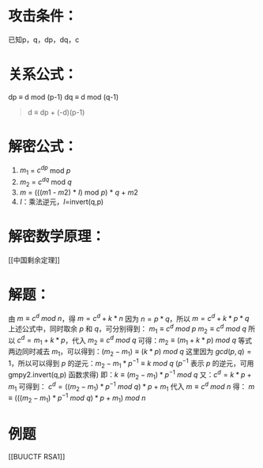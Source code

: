 # 攻击条件：
已知p，q，dp，dq，c

# 关系公式：
dp ≡ d mod (p-1)
dq ≡ d mod (q-1)
> d ≡ dp + (-d)(p-1)

# 解密公式：
1. $m_1$ = $c^{dp}$ mod $p$
2. $m_2$ = $c^{dq}$ mod $q$
3. $m$ = ((($m1$ - $m2$) * $I$) mod $p$) * $q$ + $m2$
4. $I$：乘法逆元，$I$=invert(q,p)

# 解密数学原理：
[[中国剩余定理]]

# 解题：
由 $m≡c^d \ mod\ n$，得 $m=c^d+k*n$
因为 $n=p*q$，所以 $m=c^d+k*p*q$
上述公式中，同时取余 $p$ 和 $q$，可分别得到：
$m_1≡c^d\ mod\ p$
$m_2 ≡ c^d\ mod\ q$
所以 $c^d=m_1+k*p$，代入 $m_2≡c^d\ mod\ q$ 可得：$m_2≡(m_1+k*p)\ mod\ q$
等式两边同时减去 $m_1$，可以得到：$(m_2-m_1)≡(k*p)\ mod\ q$
这里因为 $gcd(p,q)=1$，所以可以得到 $p$ 的逆元：$m_2-m_1*p^{-1}≡k\ mod\ q$ 
($p^{-1}$ 表示 $p$ 的逆元，可用 gmpy2.invert(q,p) 函数求得)
即：$k≡(m_2-m_1)*p^{-1}\ mod\ q$
又：$c^d=k*p+m_1$
可得到：
$c^d=((m_2-m_1)*p^{-1}\ mod\ q)*p+m_1$
代入 $m≡c^d\ mod\ n$ 得：
$m≡(((m_2-m_1)*p^{-1}\ mod\ q)*p+m_1)\ mod\ n$

# 例题
[[BUUCTF RSA1]]
